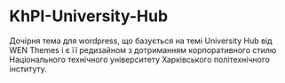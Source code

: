 # KhPI-University-Hub
Дочірня тема для wordpress, що базується на темі University Hub від WEN Themes і є її редизайном з дотриманням корпоративного стилю Національного технічного університету Харківського політехнічного інституту.
